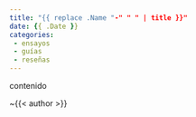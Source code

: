 ```yaml
---
title: "{{ replace .Name "-" " " | title }}"
date: {{ .Date }}
categories:
 - ensayos
 - guías
 - reseñas
---
```


contenido

~{{< author >}}



[enlace]: https://blog.virgulilla.com

